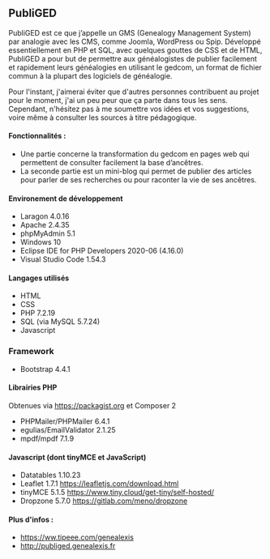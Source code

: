 ## PubliGED

PubliGED est ce que j’appelle un GMS (Genealogy Management System) par analogie avec les CMS, comme Joomla, WordPress ou Spip. Développé essentiellement en PHP et SQL, avec quelques gouttes de CSS et de HTML, PubliGED a pour but de permettre aux généalogistes de publier facilement et rapidement leurs généalogies en utilisant le gedcom, un format de fichier commun à la plupart des logiciels de généalogie.

Pour l'instant, j'aimerai éviter que d'autres personnes contribuent au projet pour le moment, j'ai un peu peur que ça parte dans tous les sens. Cependant, n'hésitez pas à me soumettre vos idées et vos suggestions, voire même à consulter les sources à titre pédagogique.

#### Fonctionnalités :

- Une partie concerne la transformation du gedcom en pages web qui permettent de consulter facilement la base d’ancêtres.
- La seconde partie est un mini-blog qui permet de publier des articles pour parler de ses recherches ou pour raconter la vie de ses ancêtres.

#### Environement de développement

* Laragon 4.0.16
* Apache 2.4.35
* phpMyAdmin 5.1
* Windows 10
* Eclipse IDE for PHP Developers 2020-06 (4.16.0)
* Visual Studio Code 1.54.3

#### Langages utilisés

* HTML
* CSS
* PHP 7.2.19
* SQL (via MySQL 5.7.24)
* Javascript

### Framework

* Bootstrap 4.4.1

#### Librairies PHP

Obtenues via https://packagist.org et Composer 2

* PHPMailer/PHPMailer 6.4.1
* egulias/EmailValidator 2.1.25
* mpdf/mpdf 7.1.9

#### Javascript (dont tinyMCE et JavaScript)

* Datatables 1.10.23
* Leaflet 1.7.1
https://leafletjs.com/download.html
* tinyMCE 5.1.5
https://www.tiny.cloud/get-tiny/self-hosted/
* Dropzone 5.7.0
https://gitlab.com/meno/dropzone

#### Plus d'infos : 

* https://ww.tipeee.com/genealexis
* http://publiged.genealexis.fr